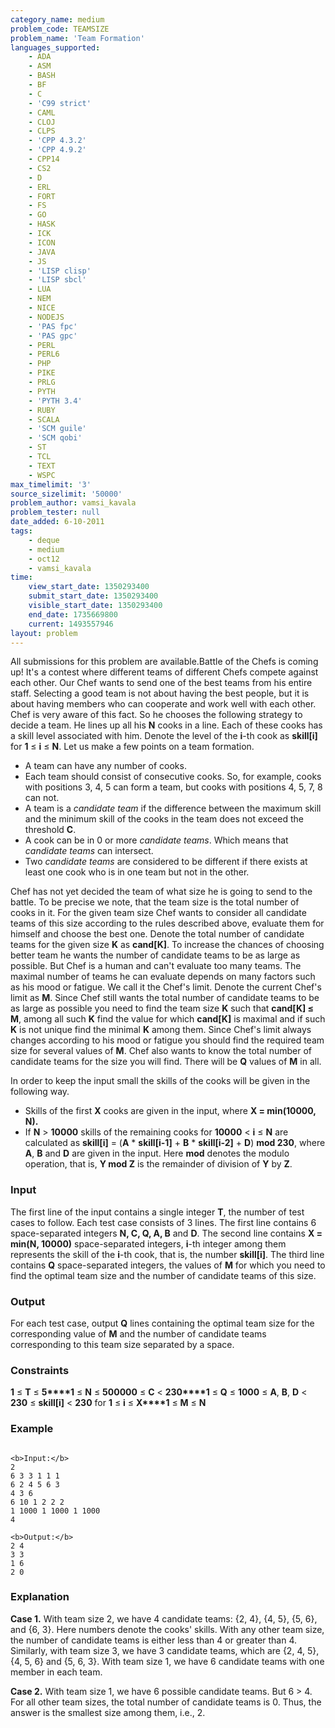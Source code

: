 ```yaml
---
category_name: medium
problem_code: TEAMSIZE
problem_name: 'Team Formation'
languages_supported:
    - ADA
    - ASM
    - BASH
    - BF
    - C
    - 'C99 strict'
    - CAML
    - CLOJ
    - CLPS
    - 'CPP 4.3.2'
    - 'CPP 4.9.2'
    - CPP14
    - CS2
    - D
    - ERL
    - FORT
    - FS
    - GO
    - HASK
    - ICK
    - ICON
    - JAVA
    - JS
    - 'LISP clisp'
    - 'LISP sbcl'
    - LUA
    - NEM
    - NICE
    - NODEJS
    - 'PAS fpc'
    - 'PAS gpc'
    - PERL
    - PERL6
    - PHP
    - PIKE
    - PRLG
    - PYTH
    - 'PYTH 3.4'
    - RUBY
    - SCALA
    - 'SCM guile'
    - 'SCM qobi'
    - ST
    - TCL
    - TEXT
    - WSPC
max_timelimit: '3'
source_sizelimit: '50000'
problem_author: vamsi_kavala
problem_tester: null
date_added: 6-10-2011
tags:
    - deque
    - medium
    - oct12
    - vamsi_kavala
time:
    view_start_date: 1350293400
    submit_start_date: 1350293400
    visible_start_date: 1350293400
    end_date: 1735669800
    current: 1493557946
layout: problem
---
```

All submissions for this problem are available.Battle of the Chefs is coming up! It's a contest where different teams of different Chefs compete against each other. Our Chef wants to send one of the best teams from his entire staff. Selecting a good team is not about having the best people, but it is about having members who can cooperate and work well with each other. Chef is very aware of this fact. So he chooses the following strategy to decide a team. He lines up all his **N** cooks in a line. Each of these cooks has a skill level associated with him. Denote the level of the **i**-th cook as **skill\[i\]** for **1** ≤ **i** ≤ **N**. Let us make a few points on a team formation.

- A team can have any number of cooks.
- Each team should consist of consecutive cooks. So, for example, cooks with positions 3, 4, 5 can form a team, but cooks with positions 4, 5, 7, 8 can not.
- A team is a _candidate team_ if the difference between the maximum skill and the minimum skill of the cooks in the team does not exceed the threshold **C**.
- A cook can be in 0 or more _candidate teams_. Which means that _candidate teams_ can intersect.
- Two _candidate teams_ are considered to be different if there exists at least one cook who is in one team but not in the other.

Chef has not yet decided the team of what size he is going to send to the battle. To be precise we note, that the team size is the total number of cooks in it. For the given team size Chef wants to consider all candidate teams of this size according to the rules described above, evaluate them for himself and choose the best one. Denote the total number of candidate teams for the given size **K** as **cand\[K\]**. To increase the chances of choosing better team he wants the number of candidate teams to be as large as possible. But Chef is a human and can't evaluate too many teams. The maximal number of teams he can evaluate depends on many factors such as his mood or fatigue. We call it the Chef's limit. Denote the current Chef's limit as **M**. Since Chef still wants the total number of candidate teams to be as large as possible you need to find the team size **K** such that **cand\[K\] ≤ M**, among all such **K** find the value for which **cand\[K\]** is maximal and if such **K** is not unique find the minimal **K** among them. Since Chef's limit always changes according to his mood or fatigue you should find the required team size for several values of **M**. Chef also wants to know the total number of candidate teams for the size you will find. There will be **Q** values of **M** in all.

In order to keep the input small the skills of the cooks will be given in the following way.

- Skills of the first **X** cooks are given in the input, where **X = min(10000, N).**
- If **N** > **10000** skills of the remaining cooks for **10000** < **i** ≤ **N** are calculated as **skill\[i\]** = (**A** \* **skill\[i-1\]** + **B** \* **skill\[i-2\]** + **D**) **mod 230**, where **A**, **B** and **D** are given in the input. Here **mod** denotes the modulo operation, that is, **Y mod Z** is the remainder of division of **Y** by **Z**.

### Input

The first line of the input contains a single integer **T**, the number of test cases to follow. Each test case consists of 3 lines. The first line contains 6 space-separated integers **N, C, Q, A, B** and **D**. The second line contains **X = min(N, 10000)** space-separated integers, **i**-th integer among them represents the skill of the **i**-th cook, that is, the number **skill\[i\]**. The third line contains **Q** space-separated integers, the values of **M** for which you need to find the optimal team size and the number of candidate teams of this size.

### Output

For each test case, output **Q** lines containing the optimal team size for the corresponding value of **M** and the number of candidate teams corresponding to this team size separated by a space.

### Constraints

**1** ≤ **T** ≤ **5****1** ≤ **N** ≤ **500000** ≤ **C** < **230****1** ≤ **Q** ≤ **1000**
 ≤ **A**, **B**, **D** < **230** ≤ **skill\[i\]** < **230** for **1** ≤ **i** ≤ **X****1** ≤ **M** ≤ **N**

### Example

```

<b>Input:</b>
2
6 3 3 1 1 1
6 2 4 5 6 3
4 3 6
6 10 1 2 2 2
1 1000 1 1000 1 1000
4

<b>Output:</b>
2 4
3 3
1 6
2 0

```
### Explanation

**Case 1.**
With team size 2, we have 4 candidate teams: {2, 4}, {4, 5}, {5, 6}, and {6, 3}. Here numbers denote the cooks' skills. With any other team size, the number of candidate teams is either less than 4 or greater than 4. Similarly, with team size 3, we have 3 candidate teams, which are {2, 4, 5}, {4, 5, 6} and {5, 6, 3}.
With team size 1, we have 6 candidate teams with one member in each team.

**Case 2.**
With team size 1, we have 6 possible candidate teams. But 6 > 4. For all other team sizes, the total number of candidate teams is 0. Thus, the answer is the smallest size among them, i.e., 2.